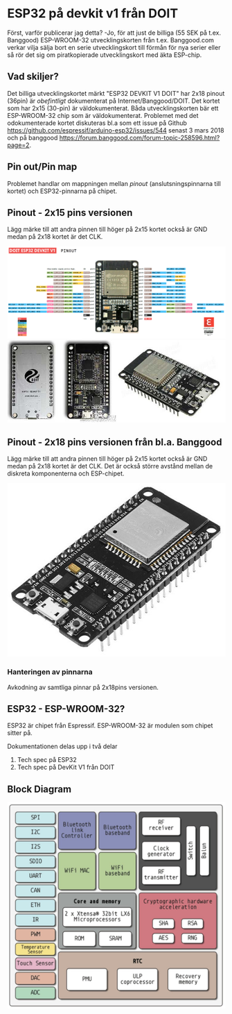 # ESP32 på devkit v1 från DOIT
Först, varför publicerar jag detta? -Jo, för att just de billiga (55 SEK på t.ex. Banggood) ESP-WROOM-32 utvecklingskorten från t.ex. Banggood.com verkar vilja sälja bort en serie utvecklingskort till förmån för nya serier eller så rör det sig om piratkopierade utvecklingskort med äkta ESP-chip.

## Vad skiljer?
Det billiga utvecklingskortet märkt "ESP32 DEVKIT V1 DOIT" har 2x18 pinout (36pin) är _obefintligt_ dokumenterat på Internet/Banggood/DOIT. Det kortet som har 2x15 (30-pin) är väldokumenterat. Båda utvecklingskorten bär ett ESP-WROOM-32 chip som är väldokumenterat. Problemet med det odokumenterade kortet diskuteras bl.a som ett issue på Github https://github.com/espressif/arduino-esp32/issues/544 senast 3 mars 2018 och på banggood https://forum.banggood.com/forum-topic-258596.html?page=2. 

## Pin out/Pin map
Problemet handlar om mappningen mellan _pinout_ (anslutsningspinnarna till kortet) och ESP32-pinnarna på chipet.

## Pinout - 2x15 pins versionen
Lägg märke till att andra pinnen till höger på 2x15 kortet också är GND medan på 2x18 kortet är det CLK.

<img src="images/pinoutDOIT32devkitv1.png">
<img src="https://github.com/johansundstrom/esp32_doit_devkit_v1/blob/master/images/esp32-banggod.jpg">

## Pinout - 2x18 pins versionen från bl.a. Banggood
Lägg märke till att andra pinnen till höger på 2x15 kortet också är GND medan på 2x18 kortet är det CLK. Det är också större avstånd mellan de diskreta komponenterna och ESP-chipet.

<img src="images/esp32-36pins_versionen.jpg">

### Hanteringen av pinnarna
Avkodning av samtliga pinnar på 2x18pins versionen.


## ESP32 - ESP-WROOM-32?
ESP32 är chipet från Espressif. ESP-WROOM-32 är modulen som chipet sitter på.

Dokumentationen delas upp i två delar
1. Tech spec på ESP32
2. Tech spec på DevKit V1 från DOIT

## Block Diagram
<img src="images/esp32-block.jpg">

